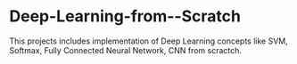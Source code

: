 # Deep-Learning-from--Scratch
This projects includes implementation of Deep Learning concepts like SVM, Softmax, Fully Connected Neural Network, CNN from scractch.
